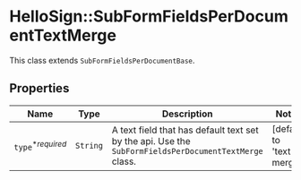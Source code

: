 # HelloSign::SubFormFieldsPerDocumentTextMerge

This class extends `SubFormFieldsPerDocumentBase`.

## Properties

| Name | Type | Description | Notes |
| ---- | ---- | ----------- | ----- |
| `type`<sup>*_required_</sup> | ```String``` |  A text field that has default text set by the api. Use the `SubFormFieldsPerDocumentTextMerge` class.  |  [default to 'text-merge'] |

